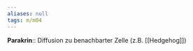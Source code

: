 ```yaml
---
aliases: null
tags: m/m04
---
```

**Parakrin**:: Diffusion zu benachbarter Zelle (z.B. [[Hedgehog]])